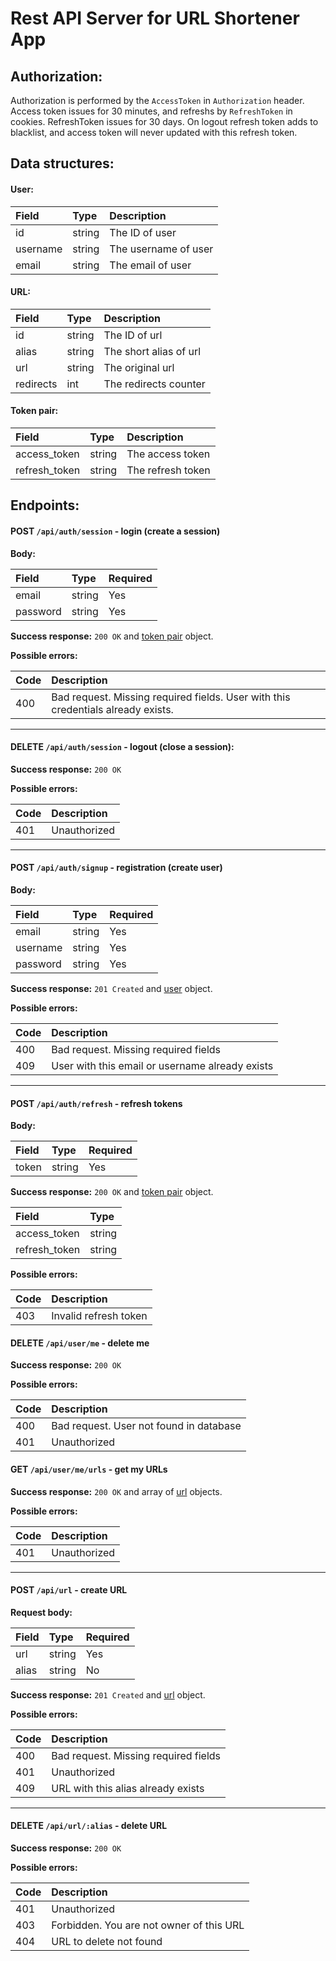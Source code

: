 # Rest API Server for URL Shortener App

## Authorization:

Authorization is performed by the `AccessToken` in `Authorization` header. Access token issues for 30 minutes, and refreshs by `RefreshToken` in cookies. RefreshToken issues for 30 days. On logout refresh token adds to blacklist, and access token will never updated with this refresh token.


## Data structures:

#### User:

| Field    | Type   | Description          |
|:---------|:-------|:---------------------|
| id       | string | The ID of user       |
| username | string | The username of user |
| email    | string | The email of user    |

#### URL:

| Field     | Type   | Description            |
|:----------|:-------|:-----------------------|
| id        | string | The ID of url          |
| alias     | string | The short alias of url |
| url       | string | The original url       |
| redirects | int    | The redirects counter  |

#### Token pair:

| Field         | Type   | Description       |
|:--------------|:-------|:------------------|
| access_token  | string | The access token  |
| refresh_token | string | The refresh token |



## Endpoints:

#### **POST** `/api/auth/session` - login (create a session)

**Body:**

| Field    | Type   | Required |
|:---------|:-------|:---------|
| email    | string | Yes      |
| password | string | Yes      |

**Success response:** `200 OK` and [token pair](https://github.com/makeshort/backend/blob/develop/README.md#token-pair) object.

**Possible errors:**

| Code | Description                                                                      |
|:-----|:---------------------------------------------------------------------------------|
| 400  | Bad request. Missing required fields. User with this credentials already exists. |

---

#### **DELETE** `/api/auth/session` - logout (close a session): 

**Success response:** `200 OK`

**Possible errors:**

| Code | Description  |
|:-----|:-------------|
| 401  | Unauthorized |

---

#### **POST** `/api/auth/signup` - registration (create user)

**Body:**

| Field    | Type   | Required |
|:---------|:-------|:---------|
| email    | string | Yes      |
| username | string | Yes      |
| password | string | Yes      | 

**Success response:** `201 Created` and [user](https://github.com/makeshort/backend/blob/develop/README.md#user) object.

**Possible errors:**

| Code | Description                                     |
|:-----|:------------------------------------------------|
| 400  | Bad request. Missing required fields            |
| 409  | User with this email or username already exists |

---

#### **POST** `/api/auth/refresh` - refresh tokens

**Body:**

| Field    | Type   | Required |
|:---------|:-------|:---------|
| token    | string | Yes      |

**Success response:** `200 OK` and [token pair](https://github.com/makeshort/backend/blob/develop/README.md#token-pair) object.

| Field         | Type   |
|:--------------|:-------|
| access_token  | string |
| refresh_token | string |


**Possible errors:**

| Code | Description           |
|:-----|:----------------------|
| 403  | Invalid refresh token |

#### **DELETE** `/api/user/me` - delete me

**Success response:** `200 OK`

**Possible errors:**

| Code | Description                             |
|:-----|:----------------------------------------|
| 400  | Bad request. User not found in database |
| 401  | Unauthorized                            |

#### **GET** `/api/user/me/urls` - get my URLs

**Success response:** `200 OK` and array of [url](https://github.com/makeshort/backend/blob/develop/README.md#url) objects.

**Possible errors:**

| Code | Description  |
|:-----|:-------------|
| 401  | Unauthorized |

---

#### **POST** `/api/url` - create URL

**Request body:**

| Field | Type   | Required |
|:------|:-------|:---------|
| url   | string | Yes      |
| alias | string | No       |

**Success response:** `201 Created` and [url](https://github.com/makeshort/backend/blob/develop/README.md#url) object.

**Possible errors:**

| Code | Description                          |
|:-----|:-------------------------------------|
| 400  | Bad request. Missing required fields |
| 401  | Unauthorized                         |
| 409  | URL with this alias already exists   |

---

#### **DELETE** `/api/url/:alias` - delete URL

**Success response:** `200 OK`

**Possible errors:**

| Code | Description                              |
|:-----|:-----------------------------------------|
| 401  | Unauthorized                             |
| 403  | Forbidden. You are not owner of this URL |
| 404  | URL to delete not found                  |
